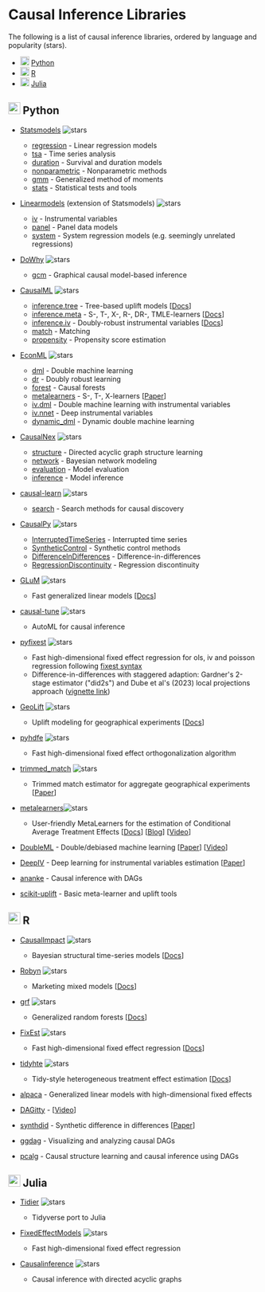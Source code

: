 # Causal Inference Libraries

The following is a list of causal inference libraries, ordered by language and popularity (stars).

- <img width="18" src="img/icon/python.png"> [Python](#-python)
- <img width="18" src="img/icon/r.png"> [R](#-r)
- <img width="18" src="img/icon/julia.png"> [Julia](#-julia)

## <img width="24" src="img/icon/python.png"> Python

- [Statsmodels](https://github.com/statsmodels/statsmodels)
![stars](https://img.shields.io/github/stars/statsmodels)
  - [regression](https://www.statsmodels.org/stable/regression.html) - Linear regression models
  - [tsa](https://www.statsmodels.org/stable/tsa.html) - Time series analysis
  - [duration](https://www.statsmodels.org/stable/duration.html) - Survival and duration models
  - [nonparametric](https://www.statsmodels.org/stable/nonparametric.html) - Nonparametric methods
  - [gmm](https://www.statsmodels.org/stable/gmm.html) - Generalized method of moments
  - [stats](https://www.statsmodels.org/stable/stats.html) - Statistical tests and tools

- [Linearmodels](https://github.com/bashtage/linearmodels/) (extension of Statsmodels)
![stars](https://img.shields.io/github/stars/bashtage/linearmodels)
  - [iv](https://bashtage.github.io/linearmodels/iv/index.html) - Instrumental variables
  - [panel](https://bashtage.github.io/linearmodels/panel/index.html) - Panel data models
  - [system](https://bashtage.github.io/linearmodels/system/index.html) - System regression models (e.g. seemingly unrelated regressions)

- [DoWhy](https://github.com/py-why/dowhy)
![stars](https://img.shields.io/github/stars/py-why/dowhy)
  - [gcm](https://www.pywhy.org/dowhy/v0.9.1/user_guide/gcm_based_inference/index.html) - Graphical causal model-based inference

- [CausalML](https://github.com/uber/causalml)
![stars](https://img.shields.io/github/stars/uber/causalml)
  - [inference.tree](https://causalml.readthedocs.io/en/latest/causalml.html#module-causalml.inference.tree) - Tree-based uplift models [[Docs](https://causalml.readthedocs.io/en/latest/methodology.html#tree-based-algorithms)]
  - [inference.meta](https://causalml.readthedocs.io/en/latest/methodology.html#meta-learner-algorithms) - S-, T-, X-, R-, DR-, TMLE-learners [[Docs](https://causalml.readthedocs.io/en/latest/methodology.html#meta-learner-algorithms)]
  - [inference.iv](https://causalml.readthedocs.io/en/latest/causalml.html#module-causalml.inference.iv) - Doubly-robust instrumental variables [[Docs](https://causalml.readthedocs.io/en/latest/methodology.html#doubly-robust-instrumental-variable-driv-learner)]
  - [match](https://causalml.readthedocs.io/en/latest/causalml.html#module-causalml.match) - Matching
  - [propensity](https://causalml.readthedocs.io/en/latest/causalml.html#module-causalml.propensity) - Propensity score estimation

- [EconML](https://github.com/py-why/EconML)
![stars](https://img.shields.io/github/stars/py-why/econml)
  - [dml](https://econml.azurewebsites.net/spec/estimation/dml.html) - Double machine learning
  - [dr](https://econml.azurewebsites.net/spec/estimation/dr.html) - Doubly robust learning
  - [forest](https://econml.azurewebsites.net/spec/estimation/forest.html) - Causal forests
  - [metalearners](https://econml.azurewebsites.net/spec/estimation/metalearners.html) - S-, T-, X-learners [[Paper](https://arxiv.org/pdf/1706.03461.pdf)]
  - [iv.dml](https://econml.azurewebsites.net/spec/estimation/orthoiv.html) - Double machine learning with instrumental variables
  - [iv.nnet](https://econml.azurewebsites.net/spec/estimation/deepiv.html) - Deep instrumental variables
  - [dynamic_dml](https://econml.azurewebsites.net/spec/estimation/dynamic_dml.html) - Dynamic double machine learning

- [CausalNex](https://github.com/quantumblacklabs/causalnex/)
![stars](https://img.shields.io/github/stars/quantumblacklabs/causalnex)
  - [structure](https://causalnex.readthedocs.io/en/latest/03_tutorial/01_first_tutorial.html) - Directed acyclic graph structure learning
  - [network](https://causalnex.readthedocs.io/en/latest/03_tutorial/01_first_tutorial.html#Fitting-the-Conditional-Distribution-of-the-Bayesian-Network) - Bayesian network modeling
  - [evaluation](https://causalnex.readthedocs.io/en/latest/03_tutorial/01_first_tutorial.html#Model-Probability) - Model evaluation
  - [inference](https://causalnex.readthedocs.io/en/latest/03_tutorial/01_first_tutorial.html#Querying-Marginals) - Model inference

- [causal-learn](https://github.com/py-why/causal-learn)
![stars](https://img.shields.io/github/stars/py-why/causal-learn)
  - [search](https://causal-learn.readthedocs.io/en/latest/search_methods_index/index.html) - Search methods for causal discovery

- [CausalPy](https://github.com/pymc-labs/CausalPy)
![stars](https://img.shields.io/github/stars/pymc-labs/CausalPy)
  - [InterruptedTimeSeries](https://causalpy.readthedocs.io/en/latest/notebooks/its_pymc.html) - Interrupted time series
  - [SyntheticControl](https://causalpy.readthedocs.io/en/latest/notebooks/sc_pymc.html#) - Synthetic control methods
  - [DifferenceInDifferences](https://causalpy.readthedocs.io/en/latest/notebooks/did_pymc.html) - Difference-in-differences
  - [RegressionDiscontinuity](https://causalpy.readthedocs.io/en/latest/notebooks/rd_pymc.html#) - Regression discontinuity

- [GLuM](https://github.com/Quantco/glum/)
![stars](https://img.shields.io/github/stars/Quantco/glum)
  - Fast generalized linear models [[Docs](https://glum.readthedocs.io/en/latest/index.html)]

- [causal-tune](https://github.com/py-why/causaltune)
![stars](https://img.shields.io/github/stars/py-why/causaltune)
  - AutoML for causal inference

- [pyfixest](https://github.com/s3alfisc/pyfixest)
![stars](https://img.shields.io/github/stars/s3alfisc/pyfixest)
  - Fast high-dimensional fixed effect regression for ols, iv and poisson regression following [fixest syntax](https://github.com/lrberge/fixest)
  - Difference-in-differences with staggered adaption: Gardner's 2-stage estimator ("did2s") and Dube et al's (2023) local projections approach ([vignette link](https://s3alfisc.github.io/pyfixest/difference-in-differences-estimation/))

- [GeoLift](https://github.com/facebookincubator/GeoLift/)
![stars](https://img.shields.io/github/stars/facebookincubator/GeoLift)
  - Uplift modeling for geographical experiments [[Docs](https://facebookincubator.github.io/GeoLift/)]

- [pyhdfe](https://github.com/jeffgortmaker/pyhdfe)
![stars](https://img.shields.io/github/stars/jeffgortmaker/pyhdfe)
  - Fast high-dimensional fixed effect orthogonalization algorithm

- [trimmed_match](https://github.com/google/trimmed_match)
![stars](https://img.shields.io/github/stars/google/trimmed_match)
  - Trimmed match estimator for aggregate geographical experiments [[Paper](https://arxiv.org/abs/2105.07060)]

- [metalearners](https://github.com/Quantco/metalearners)![stars](https://img.shields.io/github/stars/Quantco/metalearners)
  - User-friendly MetaLearners for the estimation of Conditional Average Treatment Effects [[Docs](https://metalearners.readthedocs.io/en/latest/?badge=latest)] [[Blog](https://tech.quantco.com/blog/metalearners)] [[Video](https://www.youtube.com/watch?v=3EXCLYI5_pU)]

- [DoubleML](https://github.com/DoubleML/doubleml-for-py) - Double/debiased machine learning [[Paper](https://arxiv.org/pdf/1608.00060)] [[Video](https://www.youtube.com/watch?v=ErecsyKEq74)]

- [DeepIV](https://github.com/jhartford/DeepIV) - Deep learning for instrumental variables estimation [[Paper](https://proceedings.mlr.press/v70/hartford17a/hartford17a.pdf)]

- [ananke](https://ananke.readthedocs.io/en/latest/) - Causal inference with DAGs

- [scikit-uplift](https://github.com/maks-sh/scikit-uplift) - Basic meta-learner and uplift tools



## <img width="24" src="img/icon/r.png"> R

- [CausalImpact](https://github.com/google/CausalImpact)
![stars](https://img.shields.io/github/stars/google/CausalImpact)
  - Bayesian structural time-series models [[Docs](https://google.github.io/CausalImpact/CausalImpact.html)]

- [Robyn](https://github.com/facebookexperimental/Robyn/)
![stars](https://img.shields.io/github/stars/facebookexperimental/Robyn)
  - Marketing mixed models [[Docs](https://facebookexperimental.github.io/Robyn/)]

- [grf](https://github.com/grf-labs/grf/)
![stars](https://img.shields.io/github/stars/grf-labs/grf)
  - Generalized random forests [[Docs](https://grf-labs.github.io/grf/index.html)]

- [FixEst](https://github.com/lrberge/fixest)
![stars](https://img.shields.io/github/stars/lrberge/fixest)
  - Fast high-dimensional fixed effect regression [[Docs](https://cran.r-project.org/web/packages/fixest/vignettes/fixest_walkthrough.html)]

- [tidyhte](https://github.com/ddimmery/tidyhte)
![stars](https://img.shields.io/github/stars/ddimmery/tidyhte)
  - Tidy-style heterogeneous treatment effect estimation [[Docs](https://ddimmery.github.io/tidyhte/index.html)]

- [alpaca](https://github.com/amrei-stammann/alpaca) - Generalized linear models with high-dimensional fixed effects

- [DAGitty](https://github.com/jtextor/dagitty) - [[Video](https://www.youtube.com/watch?v=LCC4BkLZo-g)]

- [synthdid](https://github.com/synth-inference/synthdid) - Synthetic difference in differences [[Paper](https://arxiv.org/pdf/2301.11859.pdf)]

- [ggdag](https://github.com/r-causal/ggdag) - Visualizing and analyzing causal DAGs

- [pcalg](https://cran.r-project.org/web/packages/pcalg/index.html) - Causal structure learning and causal inference using DAGs



## <img width="24" src="img/icon/julia.png"> Julia

- [Tidier](https://github.com/TidierOrg/Tidier.jl)
![stars](https://img.shields.io/github/stars/TidierOrg/Tidier.jl)
  - Tidyverse port to Julia

- [FixedEffectModels](https://github.com/FixedEffects/FixedEffectModels.jl)
![stars](https://img.shields.io/github/stars/FixedEffects/FixedEffectModels.jl)
  - Fast high-dimensional fixed effect regression

- [Causalinference](https://github.com/mschauer/CausalInference.jl)
![stars](https://img.shields.io/github/stars/mschauer/CausalInference.jl)
  - Causal inference with directed acyclic graphs
